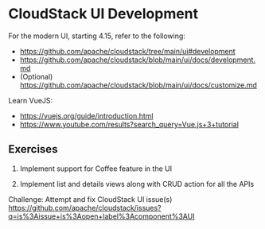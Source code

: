 # CloudStack UI Development

For the modern UI, starting 4.15, refer to the following:
- https://github.com/apache/cloudstack/tree/main/ui#development
- https://github.com/apache/cloudstack/blob/main/ui/docs/development.md
- (Optional) https://github.com/apache/cloudstack/blob/main/ui/docs/customize.md

Learn VueJS:
- https://vuejs.org/guide/introduction.html
- https://www.youtube.com/results?search_query=Vue.js+3+tutorial

## Exercises

1. Implement support for Coffee feature in the UI

2. Implement list and details views along with CRUD action for all the APIs

Challenge: Attempt and fix CloudStack UI issue(s)
https://github.com/apache/cloudstack/issues?q=is%3Aissue+is%3Aopen+label%3Acomponent%3AUI

